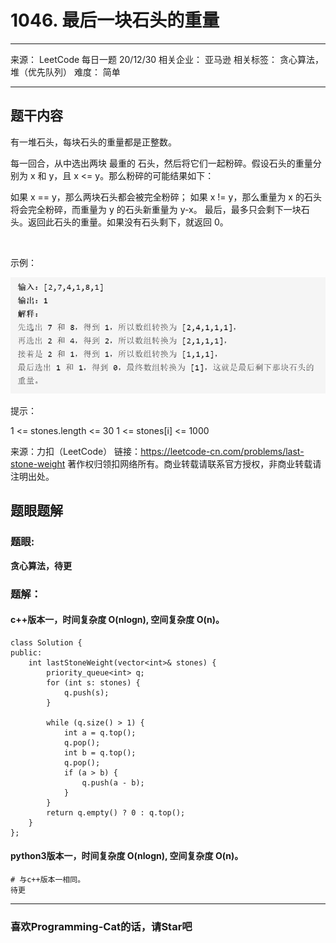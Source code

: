# 1046. 最后一块石头的重量
***
来源： LeetCode 每日一题 20/12/30
相关企业： 亚马逊
相关标签： 贪心算法，堆（优先队列）
难度： 简单
***
## 题干内容
有一堆石头，每块石头的重量都是正整数。

每一回合，从中选出两块 最重的 石头，然后将它们一起粉碎。假设石头的重量分别为 x 和 y，且 x <= y。那么粉碎的可能结果如下：

如果 x == y，那么两块石头都会被完全粉碎；
如果 x != y，那么重量为 x 的石头将会完全粉碎，而重量为 y 的石头新重量为 y-x。
最后，最多只会剩下一块石头。返回此石头的重量。如果没有石头剩下，就返回 0。

 

示例：


![](https://github.com/jinghehehe/pictures/blob/main/1046-1.png)

提示：

1 <= stones.length <= 30
1 <= stones[i] <= 1000

来源：力扣（LeetCode）
链接：https://leetcode-cn.com/problems/last-stone-weight
著作权归领扣网络所有。商业转载请联系官方授权，非商业转载请注明出处。

## 题眼题解
### 题眼:
**贪心算法，待更**

### 题解：
#### c++版本一，时间复杂度 O(nlogn), 空间复杂度 O(n)。
```language
class Solution {
public:
    int lastStoneWeight(vector<int>& stones) {
        priority_queue<int> q;
        for (int s: stones) {
            q.push(s);
        }

        while (q.size() > 1) {
            int a = q.top();
            q.pop();
            int b = q.top();
            q.pop();
            if (a > b) {
                q.push(a - b);
            }
        }
        return q.empty() ? 0 : q.top();
    }
};
```

#### python3版本一，时间复杂度 O(nlogn), 空间复杂度 O(n)。
```language
# 与c++版本一相同。
待更
```
***

### **喜欢Programming-Cat的话，请Star吧**



